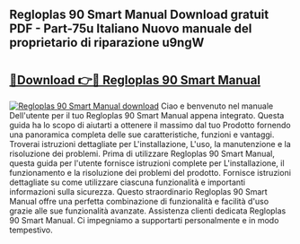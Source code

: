 ## Regloplas 90 Smart Manual Download gratuit PDF - Part-75u Italiano Nuovo manuale del proprietario di riparazione u9ngW

# <h2><a href="http://df9o5z.blite.top/?on=Regloplas+90+Smart+Manual">🔗Download 👉🔴 Regloplas 90 Smart Manual</a></h2>

[![Regloplas 90 Smart Manual download](https://i.imgur.com/lujVjoI.png)](http://df9o5z.blite.top/?on=Regloplas+90+Smart+Manual)
Ciao e benvenuto nel manuale Dell'utente per il tuo Regloplas 90 Smart Manual appena integrato. Questa guida ha lo scopo di aiutarti a ottenere il massimo dal tuo Prodotto fornendo una panoramica completa delle sue caratteristiche, funzioni e vantaggi. Troverai istruzioni dettagliate per L'installazione, L'uso, la manutenzione e la risoluzione dei problemi. Prima di utilizzare Regloplas 90 Smart Manual, questa guida per l'utente fornisce istruzioni complete per L'installazione, il funzionamento e la risoluzione dei problemi del prodotto. Fornisce istruzioni dettagliate su come utilizzare ciascuna funzionalità e importanti informazioni sulla sicurezza. Questo straordinario Regloplas 90 Smart Manual offre una perfetta combinazione di funzionalità e facilità d'uso grazie alle sue funzionalità avanzate. Assistenza clienti dedicata Regloplas 90 Smart Manual. Ci impegniamo a supportarti personalmente e in modo tempestivo.
